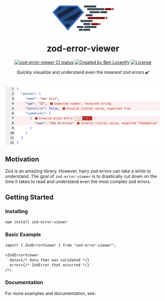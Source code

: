 <p align="center">
  <img src="img/zod-error-viewer.png" width="200px" align="center" alt="" />
  <h1 align="center">zod-error-viewer</h1>
<p align="center">
<a href="https://github.com/benlorantfy/zod-error-viewer/actions?query=branch%3Amain"><img src="https://github.com/BenLorantfy/zod-error-viewer/actions/workflows/ci.yaml/badge.svg?event=push&branch=main" alt="zod-error-viewer CI status" /></a>
<a href="https://twitter.com/benlorantfy" rel="nofollow"><img src="https://img.shields.io/badge/created%20by-@benlorantfy-4BBAAB.svg" alt="Created by Ben Lorantfy"></a>
<a href="https://opensource.org/licenses/MIT" rel="nofollow"><img src="https://img.shields.io/github/license/benlorantfy/zod-error-viewer" alt="License"></a>
</p>
  <p align="center">
    Quickly visualize and understand even the meanest zod errors ✔️
  </p>
</p>
<br/>

<img src="./img/example.png" >

## Motivation

Zod is an amazing library. However, hairy zod errors can take a while to understand. The goal of `zod-error-viewer` is to drastically cut down on the time it takes to read and understand even the most complex zod errors.

## Getting Started

### Installing

```
npm install zod-error-viewer
```

### Basic Example

```tsx
import { ZodErrorViewer } from "zod-error-viewer";

<ZodErrorViewer
  data={/* data that was validated */}
  error={/* ZodError that occurred */}
/>;
```

### Documentation

For more examples and documentation, see:
